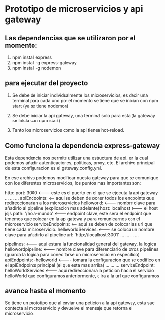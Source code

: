 # Prototipo de microservicios y api gateway


## Las dependencias que se utilizaron por el momento:

1. npm install express
2. npm install -g express-gateway
3. npm install -g nodemon

## para ejecutar  del proyecto

1. Se debe de iniciar individualmente los microservicios, es decir una terminal para cada uno
    por el momento se tiene que se inician con npm start (ya se tiene nodemon)
2. Se debe iniciar la api gateway, una terminal solo para esta (la gateway se inicia con npm start)

3. Tanto los microservicios como la api tienen hot-reload.

## Como funciona la dependencia express-gateway

Esta dependencia nos permite utilizar una estructura de api, en la cual podemos añadir autenticaciones, politicas, proxy, etc. El archivo principal de esta configuracion es el gateway.config.yml.

En ese archivo podemos modificar nuesta gateway para que se comunique con los diferentes microservicios, los puntos mas importantes son:

http:
    port: 3000 <--- este es el puerto en el que se ejecuta la api gateway
...
...
...
apiEndpoints: <-- aqui se deben de poner todos los endpoints que redireccionarian a los microservicios
    helloworld: <--- nombre clave para añadirlo al pipeline (explicacion mas adelante)
    host: localhost <--- el host jsjs
    path: '/hola-mundo' <--- endpoint clave, este sera el endpoint que tenemos que colocar en la api gatewa                                 y para comunicarnos con el microservicio
serviceEndpoints: <-- aqui se deben de colocar las url que tiene cada microservicio.
   helloworldServices: <--- se coloca un nombre clave para añadirlo al pipeline
     url: 'http://localhost:3001'
...
...
...
...

pipelines: <--- aqui estara la funcionalidad general del gateway, la logica
    hellowordpipeline: <--- nombre clave para diferenciarlo de otros pipelines (guarda la logica para conec                             tarse un microservicio en especifico)
        apiEndpoints:
            -helloworld <---- tomara la configuracion que se codifico en el apiEndpoints principal (el que                              esta mas arriba)
        ...
            ...
                ...
                serviceEndpoint: helloWorldServices <--- aqui redireccionara la peticion hacia el servicio                 helloWorld que configuramos anteriormente, e ira a la url que configuramos

## avance hasta el momento

Se tiene un prototipo que al enviar una peticion a la api gateway, esta sae contecta al microservicio y devuelve el mensaje que retorna el microservicio.
